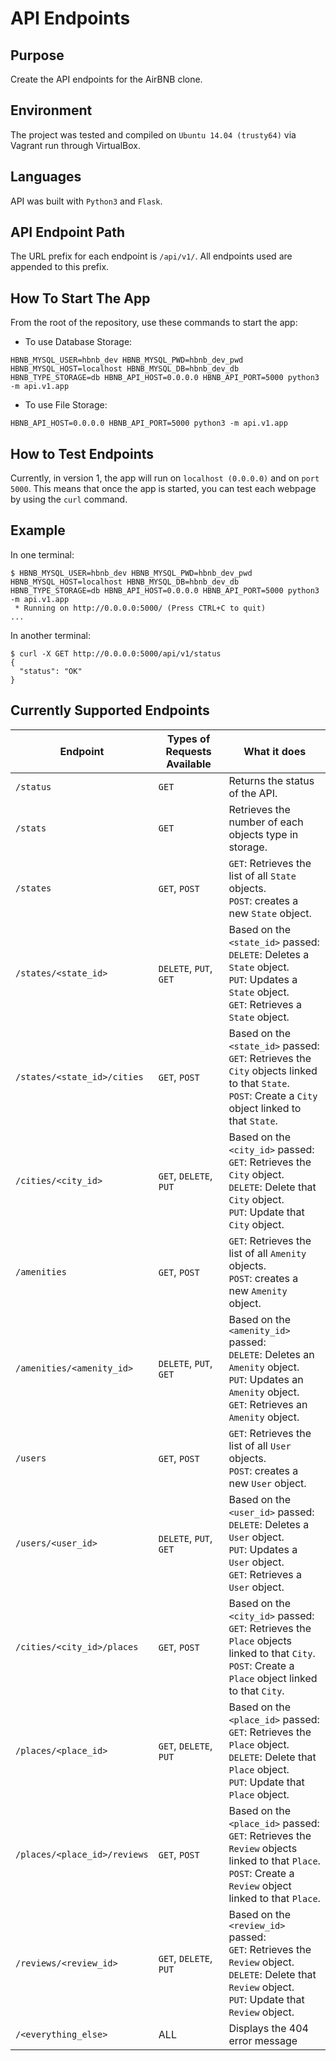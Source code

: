 # API Endpoints

## Purpose
Create the API endpoints for the AirBNB clone.

## Environment
The project was tested and compiled on `Ubuntu 14.04 (trusty64)` via Vagrant run through VirtualBox.

## Languages
API was built with `Python3` and `Flask`.

## API Endpoint Path
The URL prefix for each endpoint is `/api/v1/`. All endpoints used are appended to this prefix.

## How To Start The App
From the root of the repository, use these commands to start the app:
- To use Database Storage:
```
HBNB_MYSQL_USER=hbnb_dev HBNB_MYSQL_PWD=hbnb_dev_pwd HBNB_MYSQL_HOST=localhost HBNB_MYSQL_DB=hbnb_dev_db HBNB_TYPE_STORAGE=db HBNB_API_HOST=0.0.0.0 HBNB_API_PORT=5000 python3 -m api.v1.app
```

- To use File Storage:
```
HBNB_API_HOST=0.0.0.0 HBNB_API_PORT=5000 python3 -m api.v1.app
```

## How to Test Endpoints
Currently, in version 1, the app will run on `localhost (0.0.0.0)` and on `port 5000`. This means that once the app is started, you can test each webpage by using the `curl` command.

## Example
In one terminal:
```
$ HBNB_MYSQL_USER=hbnb_dev HBNB_MYSQL_PWD=hbnb_dev_pwd HBNB_MYSQL_HOST=localhost HBNB_MYSQL_DB=hbnb_dev_db HBNB_TYPE_STORAGE=db HBNB_API_HOST=0.0.0.0 HBNB_API_PORT=5000 python3 -m api.v1.app
 * Running on http://0.0.0.0:5000/ (Press CTRL+C to quit)
...
```
In another terminal:
```
$ curl -X GET http://0.0.0.0:5000/api/v1/status
{
  "status": "OK"
}
```

## Currently Supported Endpoints


| Endpoint | Types of Requests Available | What it does |
| ------ | ------------ | -------------------------- |
| `/status` | `GET` | Returns the status of the API. |
| `/stats` | `GET` | Retrieves the number of each objects type in storage. |
| `/states` | `GET`, `POST` | `GET`: Retrieves the list of all `State` objects. <br> `POST`: creates a new `State` object. |
|`/states/<state_id>` | `DELETE`, `PUT`, `GET` | Based on the `<state_id>` passed:<br>`DELETE`: Deletes a `State` object.<br> `PUT`: Updates a `State` object.<br> `GET`: Retrieves a `State` object. |
| `/states/<state_id>/cities` | `GET`, `POST` | Based on the `<state_id>` passed:<br> `GET`: Retrieves the `City` objects linked to that `State`.<br> `POST`: Create a `City` object linked to that `State`. |
| `/cities/<city_id>` | `GET`, `DELETE`, `PUT` | Based on the `<city_id>` passed:<br> `GET`: Retrieves the `City` object.<br> `DELETE`: Delete that `City` object.<br> `PUT`: Update that `City` object. |
| `/amenities` | `GET`, `POST` | `GET`: Retrieves the list of all `Amenity` objects. <br> `POST`: creates a new `Amenity` object. |
|`/amenities/<amenity_id>` | `DELETE`, `PUT`, `GET` | Based on the `<amenity_id>` passed:<br>`DELETE`: Deletes an `Amenity` object.<br> `PUT`: Updates an `Amenity` object.<br> `GET`: Retrieves an `Amenity` object. |
| `/users` | `GET`, `POST` | `GET`: Retrieves the list of all `User` objects. <br> `POST`: creates a new `User` object. |
|`/users/<user_id>` | `DELETE`, `PUT`, `GET` | Based on the `<user_id>` passed:<br>`DELETE`: Deletes a `User` object.<br> `PUT`: Updates a `User` object.<br> `GET`: Retrieves a `User` object. |
| `/cities/<city_id>/places` | `GET`, `POST` | Based on the `<city_id>` passed:<br> `GET`: Retrieves the `Place` objects linked to that `City`.<br> `POST`: Create a `Place` object linked to that `City`. |
| `/places/<place_id>` | `GET`, `DELETE`, `PUT` | Based on the `<place_id>` passed:<br> `GET`: Retrieves the `Place` object.<br> `DELETE`: Delete that `Place` object.<br> `PUT`: Update that `Place` object. |
| `/places/<place_id>/reviews` | `GET`, `POST` | Based on the `<place_id>` passed:<br> `GET`: Retrieves the `Review` objects linked to that `Place`.<br> `POST`: Create a `Review` object linked to that `Place`. |
| `/reviews/<review_id>` | `GET`, `DELETE`, `PUT` | Based on the `<review_id>` passed:<br> `GET`: Retrieves the `Review` object.<br> `DELETE`: Delete that `Review` object.<br> `PUT`: Update that `Review` object. |
| `/<everything_else>`| ALL | Displays the 404 error message |
